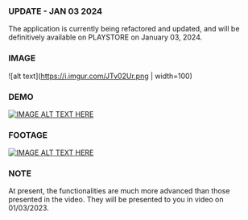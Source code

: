 ### UPDATE - JAN 03 2024
The application is currently being refactored and updated, and will be definitively available on PLAYSTORE on January 03, 2024.

### IMAGE
![alt text](https://i.imgur.com/JTv02Ur.png | width=100)

### DEMO
[![IMAGE ALT TEXT HERE](https://img.youtube.com/vi/LYRuFtkDU4I/0.jpg)](https://youtube.com/shorts/zfWlCx1GNGo)

### FOOTAGE
[![IMAGE ALT TEXT HERE](https://img.youtube.com/vi/LYRuFtkDU4I/0.jpg)](https://youtu.be/_JIodAa3uwQ)

### NOTE
At present, the functionalities are much more advanced than those presented in the video. They will be presented to you in video on 01/03/2023.
